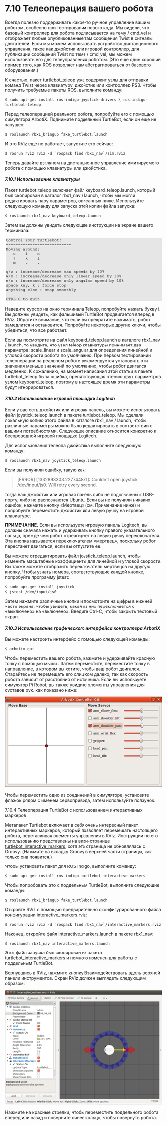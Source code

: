 # 7.10 Телеоперация вашего робота

Всегда полезно поддерживать какое-то ручное управление вашим роботом, особенно при тестировании нового кода. Мы видели, что базовый контроллер для робота подписывается на тему / cmd\_vel и отображает любые опубликованные там сообщения Twist в сигналы двигателей. Если мы можем использовать устройство дистанционного управления, такое как джойстик или игровой контроллер, для публикации сообщений Twist по теме / cmd\_vel, мы можем использовать его для телеуправления роботом. \(Это еще один хороший пример того, как ROS позволяет нам абстрагироваться от базового оборудования.\)

К счастью, пакет [turtlebot\_teleop](http://wiki.ros.org/turtlebot_teleop) уже содержит узлы для отправки команд Twist через клавиатуру, джойстик или контроллер PS3. Чтобы получить требуемые пакеты ROS, выполните команду:

```text
$ sudo apt-get install ros-indigo-joystick-drivers \ ros-indigo-turtlebot-teleop
```

Перед телеоперацией реального робота, попробуйте его с помощью симулятора ArbotiX. Поднимите поддельный TurtleBot, если он еще не запущен:

```text
$ roslaunch rbx1_bringup fake_turtlebot.launch
```

И это RViz еще не работает, запустите его сейчас:

```text
$ rosrun rviz rviz -d `rospack find rbx1_nav`/sim.rviz
```

Теперь давайте взглянем на дистанционное управление имитируемого робота с помощью клавиатуры или джойстика.

#### _7.10.1 Использование клавиатуры_

Пакет turtlebot\_teleop включает файл keyboard\_teleop.launch, который был скопирован в каталог rbx1\_nav / launch, чтобы мы могли редактировать пару параметров, описанных ниже. Используйте следующую команду для запуска этой копии файла запуска:

```text
$ roslaunch rbx1_nav keyboard_teleop.launch
```

Затем вы должны увидеть следующие инструкции на экране вашего терминала:

![](.gitbook/assets/snimok-ekrana-2020-05-30-v-15.20.32%20%281%29.png)

Наведите курсор на окно терминала Teleop, попробуйте нажать букву i. Вы должны увидеть, как фальшивый TurtleBot продвигается вперед в RViz. Обратите внимание, что если вы прекратите нажимать, робот замедлится и остановится. Попробуйте некоторые другие ключи, чтобы убедиться, что все работает.

Если вы посмотрите на файл keyboard\_teleop.launch в каталоге rbx1\_nav / launch, то увидите, что узел teleop клавиатуры принимает два параметра: scale\_linear и scale\_angular для определения линейной и угловой скорости робота по умолчанию. При первом тестировании телеоперации на реальном роботе рекомендуется установить эти значения меньше значений по умолчанию, чтобы робот двигался медленно. К сожалению, на момент написания этой статьи в пакете turtlebot\_teleop была ошибка, препятствующая чтению двух параметров узлом keyboard\_teleop, поэтому в настоящее время эти параметры будут игнорироваться.

#### _7.10.2 Использование игровой площадки Logitech_

Если у вас есть джойстик или игровая панель, вы можете использовать файл joystick\_teleop.launch в пакете turtlebot\_teleop. Мы сделали локальную копию этого файла в каталоге rbx1\_nav / launch, чтобы различные параметры можно было редактировать в соответствии с вашими потребностями. Следующее описание относится конкретно к беспроводной игровой площадке Logitech.

Для использования телеопа джойстика выполните следующую команду:

```text
$ roslaunch rbx1_nav joystick_teleop.launch
```

Если вы получили ошибку, такую ​​как:

> \[ERROR\] \[1332893303.227744871\]: Couldn't open joystick /dev/input/js0. Will retry every second.

тогда ваш джойстик или игровая панель либо не подключены к USB-порту, либо не распознаются Ubuntu. Если вы не получили никаких ошибок, нажмите кнопку «Мертвец» \(см. Примечание ниже\) и попробуйте переместить джойстик или левую ручку на игровой клавиатуре.

**ПРИМЕЧАНИЕ.** Если вы используете игровую панель Logitech, вы должны сначала нажать и удерживать кнопку правого указательного пальца, прежде чем робот отреагирует на левую ручку переключателя. Эта кнопка называется переключателем «мертвец», поскольку робот перестанет двигаться, если вы отпустите ее.

Вы можете отредактировать файл joystick\_teleop.launch, чтобы изменить масштабные коэффициенты для линейной и угловой скорости. Вы также можете отобразить переключатель мертвецов на другую кнопку. Чтобы узнать номера, соответствующие каждой кнопке, попробуйте программу jstest:

```text
$ sudo apt-get install joystick
$ jstest /dev/input/js0
```

Затем нажмите различные кнопки и посмотрите на цифры в нижней части экрана, чтобы увидеть, какая из них переключается с «выключено» на «включено». Введите Ctrl-C, чтобы закрыть тестовый экран.

#### _7.10.3 Использование графического интерфейса контроллера ArbotiX_

Вы можете настроить интерфейс с помощью следующей команды:

```text
$ arbotix_gui
```

Чтобы переместить вашего робота, нажмите и удерживайте красную точку с помощью мыши . Затем переместите, переместите точку в направление, в котором вы хотите, чтобы ваш робот двигался. Старайтесь не перемещать его слишком далеко, так как скорость робота зависит от расстояния от источника. Если вы используете симулятор Pi Robot, вы также увидите элементы управления для суставов рук, как показано ниже:

![](.gitbook/assets/snimok-ekrana-2020-05-30-v-15.30.55%20%281%29.png)

Чтобы переместить одно из соединений в симуляторе, установите флажок рядом с именем сервопривода, затем используйте ползунок.

7.10.4 Телеоперация TurtleBot с использованием интерактивных маркеров

Метапакет Turtlebot включает в себя очень интересный пакет интерактивных маркеров, который позволяет перемещать настоящего робота, перетаскивая элементы управления в RViz. Инструкции по его использованию представлены на вики-странице [turtlebot\_interactive\_markers](http://ros.org/wiki/turtlebot_interactive_markers/Tutorials/UsingTurtlebotInteractiveMarkers), хотя эта страница не обновлялась с Groovy. \(Нажмите на вкладку Groovy в верхней части страницы, как только она появится.\)

Чтобы установить пакет для ROS Indigo, выполните команду:

```text
$ sudo apt-get install ros-indigo-turtlebot-interactive-markers
```

Чтобы попробовать это с поддельным TurtleBot, выполните следующие команды:

```text
$ roslaunch rbx1_bringup fake_turtlebot.launch
```

Откройте RViz с помощью предварительно сконфигурированного файла конфигурации interactive\_markers.rviz:

```text
$ rosrun rviz rviz -d `rospack find rbx1_nav`/interactive_markers.rviz
```

Наконец, откройте файл interactive\_markers.launch в пакете rbx1\_nav:

```text
$ roslaunch rbx1_nav interactive_markers.launch
```

Этот файл запуска был скопирован из пакета turtlebot\_interactive\_markers и немного изменен для работы с поддельным TurtleBot.

Вернувшись в RViz, нажмите кнопку Взаимодействовать вдоль верхней панели инструментов. Экран RViz должен выглядеть следующим образом:

![](.gitbook/assets/snimok-ekrana-2020-05-30-v-15.33.16%20%281%29.png)

Нажмите на красные стрелки, чтобы переместить поддельного робота вперед или назад и поверните синее кольцо, чтобы повернуть робота.

